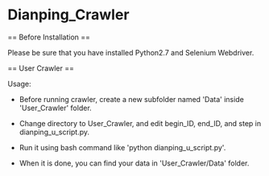 # Dianping_Crawler

== Before Installation ==

Please be sure that you have installed Python2.7 and Selenium Webdriver.

== User Crawler == 

Usage:

- Before running crawler, create a new subfolder named 'Data' inside 'User_Crawler' folder.

- Change directory to User_Crawler, and edit begin_ID, end_ID, and step in dianping_u_script.py.

- Run it using bash command like 'python dianping_u_script.py'.

- When it is done, you can find your data in 'User_Crawler/Data' folder.
